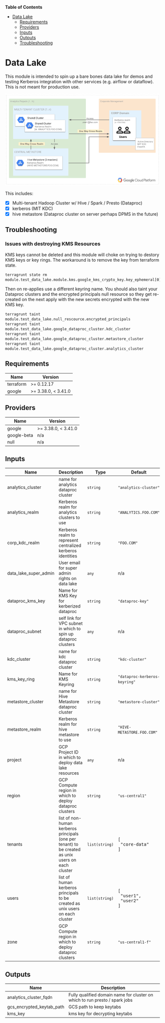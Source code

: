 <!-- START doctoc generated TOC please keep comment here to allow auto update -->
<!-- DON'T EDIT THIS SECTION, INSTEAD RE-RUN doctoc TO UPDATE -->
**Table of Contents**

- [Data Lake](#data-lake)
  - [Requirements](#requirements)
  - [Providers](#providers)
  - [Inputs](#inputs)
  - [Outputs](#outputs)
  - [Troubleshooting](#troubleshooting)

<!-- END doctoc generated TOC please keep comment here to allow auto update -->

# Data Lake
This module is intended to spin up a bare bones data lake for demos and
testing Kerberos integration with other services (e.g. airflow or dataflow).
This is not meant for production use.

![Architecture Diagram](img/dataproc_kerberos_cross-realm.png)

This includes:
- [x] Multi-tenant Hadoop Cluster w/ Hive / Spark / Presto (Dataproc)
- [x] kerberos (MIT KDC)
- [x] hive metastore (Dataproc cluster on server perhaps DPMS in the future)

## Troubleshooting
### Issues with destroying KMS Resources
KMS keys cannot be deleted and this module will choke on trying to destory KMS
keys or key rings. The workaround is to remove the key from terraform state.
 ```shell script
terragrunt state rm module.test_data_lake.module.kms.google_kms_crypto_key.key_ephemeral[0]
```

Then on re-applies use a different keyring name.
You should also taint your Dataproc clusters and the encrypted principals
null resource so they get re-created on the next apply with the new secrets
encrypted with the new KMS key.
```shell script
terragrunt taint module.test_data_lake.null_rescource.encrypted_principals
terragrunt taint module.test_data_lake.google_dataproc_cluster.kdc_cluster
terragrunt taint module.test_data_lake.google_dataproc_cluster.metastore_cluster
terragrunt taint module.test_data_lake.google_dataproc_cluster.analytics_cluster
```

<!-- BEGINNING OF PRE-COMMIT-TERRAFORM DOCS HOOK -->
## Requirements

| Name | Version |
|------|---------|
| terraform | >= 0.12.17 |
| google | >= 3.38.0, < 3.41.0 |

## Providers

| Name | Version |
|------|---------|
| google | >= 3.38.0, < 3.41.0 |
| google-beta | n/a |
| null | n/a |

## Inputs

| Name | Description | Type | Default | Required |
|------|-------------|------|---------|:--------:|
| analytics\_cluster | name for analytics dataproc cluster | `string` | `"analytics-cluster"` | no |
| analytics\_realm | Kerberos realm for analytics clusters to use | `string` | `"ANALYTICS.FOO.COM"` | no |
| corp\_kdc\_realm | Kerberos realm to represent centralized kerberos identities | `string` | `"FOO.COM"` | no |
| data\_lake\_super\_admin | User email for super admin rights on data lake | `any` | n/a | yes |
| dataproc\_kms\_key | Name for KMS Key for kerberized dataproc | `string` | `"dataproc-key"` | no |
| dataproc\_subnet | self link for VPC subnet in which to spin up dataproc clusters | `any` | n/a | yes |
| kdc\_cluster | name for kdc dataproc cluster | `string` | `"kdc-cluster"` | no |
| kms\_key\_ring | Name for KMS Keyring | `string` | `"dataproc-kerberos-keyring"` | no |
| metastore\_cluster | name for Hive Metastore dataproc cluster | `string` | `"metastore-cluster"` | no |
| metastore\_realm | Kerberos realm for hive metastore to use | `string` | `"HIVE-METASTORE.FOO.COM"` | no |
| project | GCP Project ID in which to deploy data lake resources | `any` | n/a | yes |
| region | GCP Compute region in which to deploy dataproc clusters | `string` | `"us-central1"` | no |
| tenants | list of non-human kerberos principals (one per tenant) to be created as unix users on each cluster | `list(string)` | <pre>[<br>  "core-data"<br>]</pre> | no |
| users | list of human kerberos principals to be created as unix users on each cluster | `list(string)` | <pre>[<br>  "user1",<br>  "user2"<br>]</pre> | no |
| zone | GCP Compute region in which to deploy dataproc clusters | `string` | `"us-central1-f"` | no |

## Outputs

| Name | Description |
|------|-------------|
| analytics\_cluster\_fqdn | Fully qualified domain name for cluster on which to run presto / spark jobs |
| gcs\_encrypted\_keytab\_path | GCS path to keep keytabs |
| kms\_key | kms key for decrypting keytabs |

<!-- END OF PRE-COMMIT-TERRAFORM DOCS HOOK -->
